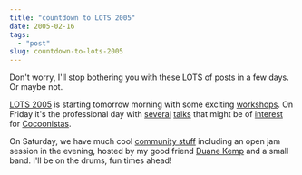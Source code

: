 ```yaml
---
title: "countdown to LOTS 2005"
date: 2005-02-16
tags: 
  - "post"
slug: countdown-to-lots-2005
---
```


Don't worry, I'll stop bothering you with these LOTS of posts in a few days. Or maybe not.

[LOTS 2005](http://www.lots.ch/2005) is starting tomorrow morning with some exciting [workshops](http://lots.ch/2005/WorkshopDay.html). On Friday it's the professional day with [several](http://www.lots.ch/2005/Referate.html?id=001) [talks](http://www.lots.ch/2005/Referate.html?id=043) that might be of [interest](http://www.lots.ch/2005/Referate.html?id=061) for [Cocoonistas](http://www.lots.ch/2005/Referate.html?id=045).

On Saturday, we have much cool [community stuff](http://lots.ch/2005/CommunityDay.html) including an open jam session in the evening, hosted by my good friend [Duane Kemp](http://kemppro.com) and a small band. I'll be on the drums, fun times ahead!
